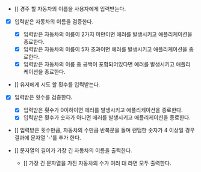 - [] 경주 할 자동차의 이름을 사용자에게 입력받는다.

- [x] 입력받은 자동차의 이름을 검증한다.

  - [x] 입력받은 자동차의 이름이 2가지 미만이면 에러를 발생시키고 애플리케이션을 종료한다.
  - [x] 입력받은 자동차의 이름이 5자 초과이면 에러를 발생시키고 애플리케이션을 종료한다.
  - [x] 입력받은 자동차의 이름 중 공백이 포함되어있다면 에러를 발생시키고 애플리케이션을 종료한다.

- [] 유저에게 시도 할 횟수를 입력받는다.

- [x] 입력받은 횟수를 검증한다.

  - [x] 입력받은 횟수가 0이하이면 에러를 발생시키고 애플리케이션을 종료한다.
  - [x] 입력받은 횟수가 숫자가 아니면 에러를 발생시키고 애플리케이션을 종료한다.

- [] 입력받은 횟수만큼, 자동차의 수만큼 반복문을 돌며 랜덤한 숫자가 4 이상일 경우 결과에 문자열 '-'를 추가 한다.

- [] 문자열의 길이가 가장 긴 자동차의 이름을 출력한다.

  - [] 가장 긴 문자열을 가진 자동차의 수가 여러 대 라면 모두 출력한다.
